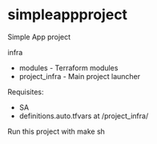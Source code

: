 # simpleappproject

Simple App project

infra
- modules - Terraform modules 
- project_infra - Main project launcher


Requisites:
- SA
- definitions.auto.tfvars at /project_infra/

Run this project with make sh
